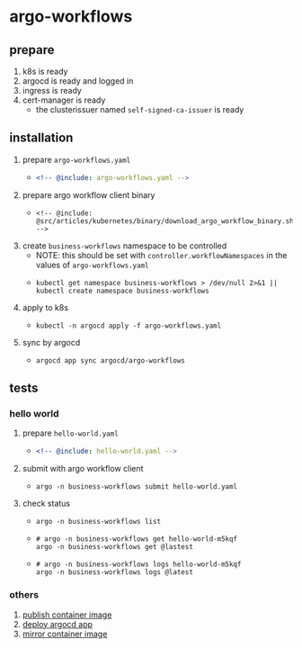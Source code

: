 # argo-workflows

## prepare

1. k8s is ready
2. argocd is ready and logged in
3. ingress is ready
4. cert-manager is ready
    * the clusterissuer named `self-signed-ca-issuer` is ready

## installation

1. prepare `argo-workflows.yaml`
    * ```yaml
      <!-- @include: argo-workflows.yaml -->
      ```
2. prepare argo workflow client binary
    * ```shell
      <!-- @include: @src/articles/kubernetes/binary/download_argo_workflow_binary.sh -->
      ```
3. create `business-workflows` namespace to be controlled
    * NOTE: this should be set with `controller.workflowNamespaces` in the values of `argo-workflows.yaml`
    * ```shell
      kubectl get namespace business-workflows > /dev/null 2>&1 || kubectl create namespace business-workflows
      ```
4. apply to k8s
    * ```shell
      kubectl -n argocd apply -f argo-workflows.yaml
      ```
5. sync by argocd
    * ```shell
      argocd app sync argocd/argo-workflows
      ```

## tests

### hello world

1. prepare `hello-world.yaml`
    * ```yaml
      <!-- @include: hello-world.yaml -->
      ```
2. submit with argo workflow client
    * ```shell
      argo -n business-workflows submit hello-world.yaml
      ```
3. check status
    * ```shell
      argo -n business-workflows list
      ```
    * ```shell
      # argo -n business-workflows get hello-world-m5kqf
      argo -n business-workflows get @lastest
      ```
    * ```shell
      # argo -n business-workflows logs hello-world-m5kqf
      argo -n business-workflows logs @latest
      ```

### others

1. [publish container image](publish-container-image/README.md)
2. [deploy argocd app](deploy-argocd-app/README.md)
3. [mirror container image](mirror-container-images/README.md)

